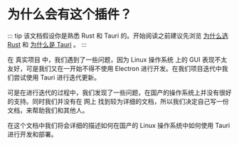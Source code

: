 # 为什么会有这个插件？

::: tip
该文档假设你是熟悉 Rust 和 Tauri 的。开始阅读之前建议先浏览 [为什么选 Rust](https://www.rust-lang.org/) 和 [为什么是 Tauri](https://tauri.app/start/) 。
:::

在 真实项目 中，我们遇到了一些问题，因为 Linux 操作系统 上的 GUI 表现不太友好，可是我们又在一开始不得不使用 Electron 进行开发。在我们项目迭代中我们尝试使用 Tauri 进行迭代更新。

可是在进行迭代的过程中，我们发现了一些问题，在国产的操作系统上并没有很好的支持。同时我们并没有在 网上 找到较为详细的文档，所以我们决定自己写一份文档，来帮助我们和其他人。

在这个文档中我们将会详细的描述如何在国产的 Linux 操作系统中如何使用 Tauri 进行开发和部署。

